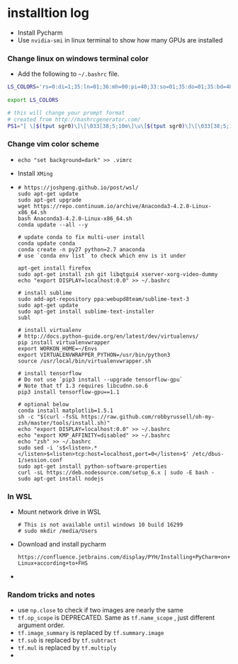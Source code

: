 # installtion log

- Install Pycharm
- Use `nvidia-smi` in linux terminal to show how many GPUs are installed

### Change linux on windows terminal color
- Add the following to `~/.bashrc` file.
```bash
LS_COLORS='rs=0:di=1;35:ln=01;36:mh=00:pi=40;33:so=01;35:do=01;35:bd=40;33;01:cd=40;33;01:or=40;31;01:su=37;41:sg=30;43:ca=30;41:tw=30;42:ow=34;42:st=37;44:ex=01;32:*.tar=01;31:*.tgz=01;31:*.arj=01;31:*.taz=01;31:*.lzh=01;31:*.lzma=01;31:*.tlz=01;31:*.txz=01;31:*.zip=01;31:*.z=01;31:*.Z=01;31:*.dz=01;31:*.gz=01;31:*.lz=01;31:*.xz=01;31:*.bz2=01;31:*.bz=01;31:*.tbz=01;31:*.tbz2=01;31:*.tz=01;31:*.deb=01;31:*.rpm=01;31:*.jar=01;31:*.war=01;31:*.ear=01;31:*.sar=01;31:*.rar=01;31:*.ace=01;31:*.zoo=01;31:*.cpio=01;31:*.7z=01;31:*.rz=01;31:*.jpg=01;35:*.jpeg=01;35:*.gif=01;35:*.bmp=01;35:*.pbm=01;35:*.pgm=01;35:*.ppm=01;35:*.tga=01;35:*.xbm=01;35:*.xpm=01;35:*.tif=01;35:*.tiff=01;35:*.png=01;35:*.svg=01;35:*.svgz=01;35:*.mng=01;35:*.pcx=01;35:*.mov=01;35:*.mpg=01;35:*.mpeg=01;35:*.m2v=01;35:*.mkv=01;35:*.webm=01;35:*.ogm=01;35:*.mp4=01;35:*.m4v=01;35:*.mp4v=01;35:*.vob=01;35:*.qt=01;35:*.nuv=01;35:*.wmv=01;35:*.asf=01;35:*.rm=01;35:*.rmvb=01;35:*.flc=01;35:*.avi=01;35:*.fli=01;35:*.flv=01;35:*.gl=01;35:*.dl=01;35:*.xcf=01;35:*.xwd=01;35:*.yuv=01;35:*.cgm=01;35:*.emf=01;35:*.axv=01;35:*.anx=01;35:*.ogv=01;35:*.ogx=01;35:*.aac=00;36:*.au=00;36:*.flac=00;36:*.mid=00;36:*.midi=00;36:*.mka=00;36:*.mp3=00;36:*.mpc=00;36:*.ogg=00;36:*.ra=00;36:*.wav=00;36:*.axa=00;36:*.oga=00;36:*.spx=00;36:*.xspf=00;36:'
  
export LS_COLORS

# this will change your prompt format
# created from http://bashrcgenerator.com/
PS1="[ \[$(tput sgr0)\]\[\033[38;5;10m\]\u\[$(tput sgr0)\]\[\033[38;5;15m\] @ \[$(tput sgr0)\]\[\033[38;5;9m\]\h\[$(tput sgr0)\]\[\033[38;5;15m\] \w ]\\$ \[$(tput sgr0)\]"
```
### Change vim color scheme
- `echo "set background=dark" >> .vimrc`

- Install `XMing`

- ```
  # https://joshpeng.github.io/post/wsl/
  sudo apt-get update
  sudo apt-get upgrade
  wget https://repo.continuum.io/archive/Anaconda3-4.2.0-Linux-x86_64.sh
  bash Anaconda3-4.2.0-Linux-x86_64.sh
  conda update --all --y

  # update conda to fix multi-user install 
  conda update conda
  conda create -n py27 python=2.7 anaconda
  # use `conda env list` to check which env is it under

  apt-get install firefox
  sudo apt-get install zsh git libqtgui4 xserver-xorg-video-dummy
  echo "export DISPLAY=localhost:0.0" >> ~/.bashrc

  # install sublime
  sudo add-apt-repository ppa:webupd8team/sublime-text-3
  sudo apt-get update
  sudo apt-get install sublime-text-installer
  subl

  # install virtualenv 
  # http://docs.python-guide.org/en/latest/dev/virtualenvs/
  pip install virtualenvwrapper
  export WORKON_HOME=~/Envs
  export VIRTUALENVWRAPPER_PYTHON=/usr/bin/python3
  source /usr/local/bin/virtualenvwrapper.sh

  # install tensorflow
  # Do not use `pip3 install --upgrade tensorflow-gpu`
  # Note that tf 1.3 requires libcudnn.so.6
  pip3 install tensorflow-gpu==1.1

  # optional below
  conda install matplotlib=1.5.1
  sh -c "$(curl -fsSL https://raw.github.com/robbyrussell/oh-my-zsh/master/tools/install.sh)"
  echo "export DISPLAY=localhost:0.0" >> ~/.bashrc
  echo "export KMP_AFFINITY=disabled" >> ~/.bashrc
  echo "zsh" >> ~/.bashrc
  sudo sed -i 's$<listen>.*</listen>$<listen>tcp:host=localhost,port=0</listen>$' /etc/dbus-1/session.conf
  sudo apt-get install python-software-properties
  curl -sL https://deb.nodesource.com/setup_6.x | sudo -E bash -
  sudo apt-get install nodejs
  ```

### In WSL

- Mount network drive in WSL

  ```
  # This is not available until windows 10 build 16299
  # sudo mkdir /media/Users
  ```

- Download and install pycharm 

  `https://confluence.jetbrains.com/display/PYH/Installing+PyCharm+on+Linux+according+to+FHS`

- ​



### Random tricks and notes

- use `np.close` to check if two images are nearly the same
- `tf.op_scope` is DEPRECATED. Same as `tf.name_scope` , just different argument order.
- `tf.image_summary` is replaced by `tf.summary.image`
- `tf.sub` is replaced by `tf.subtract`
- `tf.mul` is replaced by `tf.multiply`
- ​